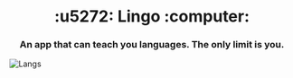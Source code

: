 <h1 align="center"> :u5272: Lingo :computer: </h1>
<h3 align="center"> An app that can teach you languages. The only limit is you. </h3>
<img src="https://mycroft.ai/wp-content/uploads/2018/05/languages-edited.png" alt="Langs" />
